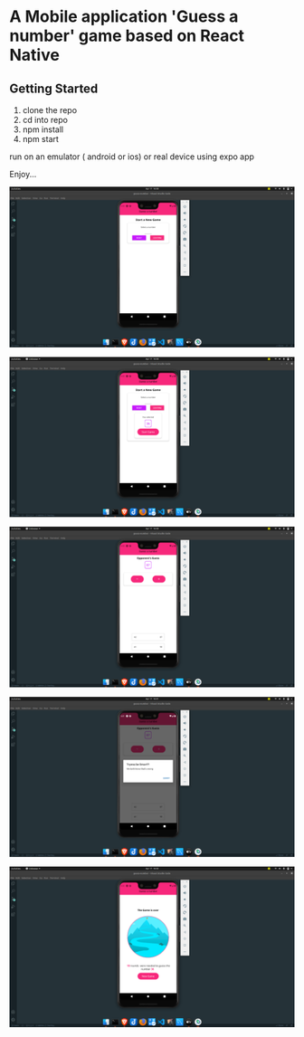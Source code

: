  # A Mobile application 'Guess a number' game based on React Native
## Getting Started

1. clone the repo
2. cd into repo
3. npm install
4. npm start

run on an emulator ( android or ios) or real device using expo app

Enjoy...

![alt text](https://github.com/GeoffreyWN/guess-number-rn/blob/main/assets/guess-number-1.png?raw=true)

![alt text](https://github.com/GeoffreyWN/guess-number-rn/blob/main/assets/guess-number-2.png?raw=true)

![alt text](https://github.com/GeoffreyWN/guess-number-rn/blob/main/assets/guess-number-3.png?raw=true)

![alt text](https://github.com/GeoffreyWN/guess-number-rn/blob/main/assets/guess-number-4.png?raw=true)

![alt text](https://github.com/GeoffreyWN/guess-number-rn/blob/main/assets/guess-number-5.png?raw=true)
